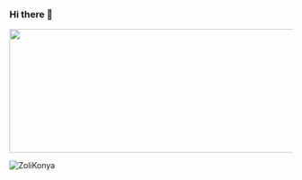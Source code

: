 ### Hi there 👋

<p align="center">
   <img src="https://octodex.github.com/images/godotocat.png](https://unsplash.com/photos/light-bulb-WsEbnsnKbUE)" height="220" width="1010">
</p>

<p align="left">
   <img src="https://komarev.com/ghpvc/?username=ZoliKonya&label=Profile%20views&color=orange&style=flat" alt="ZoliKonya" />
</p>
